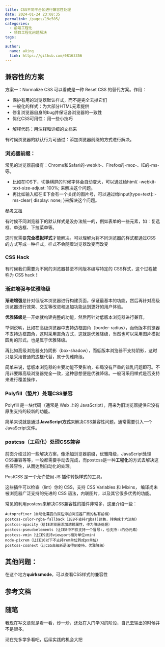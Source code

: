 ```yaml
---
title: CSS不同平台如进行兼容性处理
date: 2024-01-24 23:08:35
permalink: /pages/19e505/
categories:
  - 前端工程化
  - 项目工程化问题解决
tags:
  - 
author: 
  name: aXing
  link: https://github.com/08163356
---
```









## 兼容性的方案

方案一：Normalize CSS 可以看成是一种 Reset CSS 的替代方案。作用：

- 保护有用的浏览器默认样式，而不是完全去掉它们
- 一般化的样式：为大部分HTML元素提供
- 修复浏览器自身的bug并保证各浏览器的一致性
- 优化CSS可用性：用一些小技巧
<!-- more -->
- 解释代码：用注释和详细的文档来

有时候浏览器的默认行为可通过：添加浏览器前缀的方式进行解决。

### 浏览器前缀：

常见的浏览器前缀有：Chrome和Safari的-webkit-、Firefox的-moz-、IE的-ms-等。

- 比如在IOS下，切换横屏的时候字体会自动变大，可以通过给html{ -webkit-text-size-adjust: 100%; 来解决这个问题。
- 再比如输入框在IE下会有一个关闭的图片号，可以通过给input[type=text]::-ms-clear{ display: none; }来解决这个问题。

[参考文档](https://juejin.cn/post/7140514257996611620)

有时候不同浏览器下的默认样式是没办法统一的，例如表单的一些元素，如：复选框、单选框、下拉菜单等。

这时就需要**完全模拟样式**才能解决。可以理解为将不同浏览器的样式都通过CSS的方式写成一种样式，样式不会随着浏览器改变而改变

### CSS Hack

有时候我们需要为不同的浏览器甚至不同版本编写特定的 CSS样式，这个过程被称为 CSS hack！

### 渐进增强与优雅降级

**渐进增强**是针对低版本浏览器进行构建页面，保证最基本的功能，然后再针对高级浏览器进行效果、交互等改进和追加功能达到更好的用户体验。

**优雅降级**是一开始就构建完整的功能，然后再针对低版本浏览器进行兼容。

举例说明，比如在高级浏览器中支持边框圆角（border-radius），而低版本浏览器不支持边框圆角，这时采用直角方式，这就是优雅降级，当然也可以采用图片模拟圆角的形式，也是属于优雅降级。

再比如高级浏览器支持阴影（box-shadow），而低版本浏览器不支持阴影，这时只是采用普通的边框代替，属于优雅降级。

简单来说，低版本浏览器的主要功能不受影响，布局没有严重的错乱问题即可。不用非要跟高级浏览器完全一致，这种思想便是优雅降级。一般可采用样式是否支持来进行覆盖操作，

### Polyfill（垫片）处理CSS兼容

Polyfill 是一块代码（通常是 Web 上的 JavaScript），用来为旧浏览器提供它没有原生支持的较新的功能。

简单来说就是通过**JavaScript方式**来解决CSS兼容性问题，通常需要引入一个JavaScript文件。

### postcss（工程化）处理CSS兼容

前面介绍过的一些解决方案，像添加浏览器前缀，优雅降级，JavaScript处理CSS兼容等等，一般都需要手动去完成，而postcss是一种**工程化**的方式去解决这些兼容性，从而达到自动化的处理。

PostCSS 是一个允许使用 JS 插件转换样式的工具。

这些插件可以检查（lint）你的 CSS，支持 CSS Variables 和 Mixins， 编译尚未被浏览器广泛支持的先进的 CSS 语法，内联图片，以及其它很多优秀的功能。

常见的利用postcss来解决CSS兼容性的插件非常多，这里介绍一些：

```
Autoprefixer（自动化需要的属性添加浏览器厂商的私有前缀）
postcss-color-rgba-fallback（IE8不支持rgba()颜色，转换成十六进制）
postcss-opacity（给IE浏览器添加滤镜属性，作为降级处理）
postcss-pseudoelements（让IE8中不仅支持一个冒号:，也支持::的伪元素）
postcss-vmin（让IE9支持viewport相对单位vmin）
node-pixrem（让IE10以下不支持rem单位转成px单位）
postcss-cssnext（让CSS高级新语法得到支持，优雅降级）
```



## 其他问题：

在这个地方**quirksmode**，可以查看CSS样式的兼容性

## 参考文档

## 随笔

我现在写文章就是看一看，炒一炒，还处在入门学习的阶段，自己去输出的时候并不是很多。

现在先多学多看吧，后续实践的机会大把

